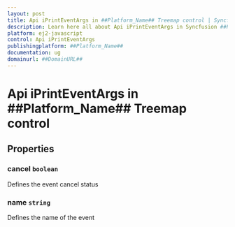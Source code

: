 ```yaml
---
layout: post
title: Api iPrintEventArgs in ##Platform_Name## Treemap control | Syncfusion
description: Learn here all about Api iPrintEventArgs in Syncfusion ##Platform_Name## Treemap control of Syncfusion Essential JS 2 and more.
platform: ej2-javascript
control: Api iPrintEventArgs 
publishingplatform: ##Platform_Name##
documentation: ug
domainurl: ##DomainURL##
---
```


# Api iPrintEventArgs in ##Platform_Name## Treemap control

## Properties

### cancel `boolean`

Defines the event cancel status

### name `string`

Defines the name of the event
